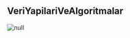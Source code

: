 ## VeriYapilariVeAlgoritmalar
![null](https://user-images.githubusercontent.com/80350752/191706476-e1fbe275-fef0-4e2c-b6aa-57d3e00d6b06.png)

